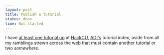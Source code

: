 ```yaml
---
layout: post
title: Publish a tutorial
status: done
time: Not started
---
```


I have [at least one tutorial
up](http://hackcu.com/2010/11/connecting-to-adicu-with-irc/) at
[HackCU](http://hackcu.com/), [ADI's](http://hackcu.com/) tutorial
index, aside from all my ramblings strewn across the web that must
contain another tutorial or two *somewhere*.